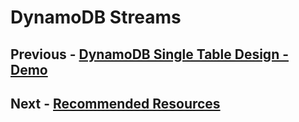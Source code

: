 # DynamoDB Streams

## Previous - [DynamoDB Single Table Design - Demo](p8-single-table-design.md)
## Next - [Recommended Resources](p10-resources.md)

